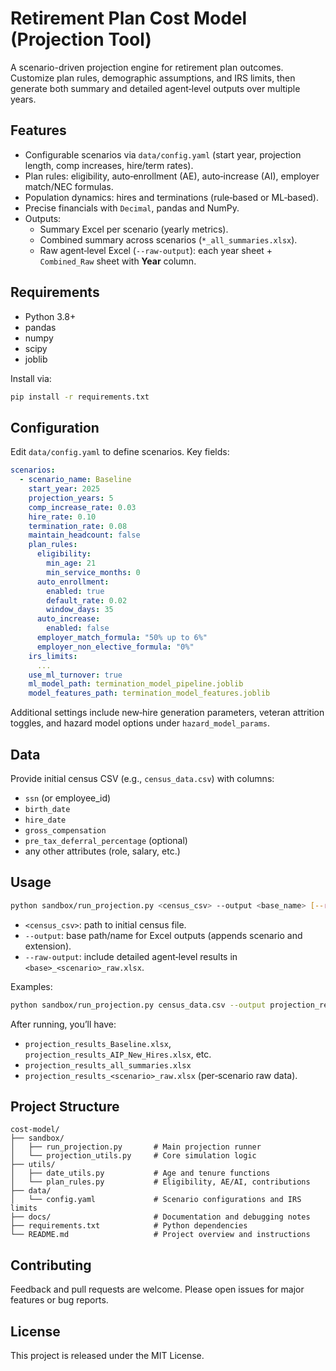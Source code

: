 # Retirement Plan Cost Model (Projection Tool)

A scenario-driven projection engine for retirement plan outcomes. Customize plan rules, demographic assumptions, and IRS limits, then generate both summary and detailed agent‑level outputs over multiple years.

## Features

- Configurable scenarios via `data/config.yaml` (start year, projection length, comp increases, hire/term rates).
- Plan rules: eligibility, auto‑enrollment (AE), auto‑increase (AI), employer match/NEC formulas.
- Population dynamics: hires and terminations (rule‑based or ML‑based).
- Precise financials with `Decimal`, pandas and NumPy.
- Outputs:
  - Summary Excel per scenario (yearly metrics).
  - Combined summary across scenarios (`*_all_summaries.xlsx`).
  - Raw agent‑level Excel (`--raw-output`): each year sheet + `Combined_Raw` sheet with **Year** column.

## Requirements

- Python 3.8+
- pandas
- numpy
- scipy
- joblib

Install via:
```bash
pip install -r requirements.txt
```

## Configuration

Edit `data/config.yaml` to define scenarios. Key fields:

```yaml
scenarios:
  - scenario_name: Baseline
    start_year: 2025
    projection_years: 5
    comp_increase_rate: 0.03
    hire_rate: 0.10
    termination_rate: 0.08
    maintain_headcount: false
    plan_rules:
      eligibility:
        min_age: 21
        min_service_months: 0
      auto_enrollment:
        enabled: true
        default_rate: 0.02
        window_days: 35
      auto_increase:
        enabled: false
      employer_match_formula: "50% up to 6%"
      employer_non_elective_formula: "0%"
    irs_limits:
      ...
    use_ml_turnover: true
    ml_model_path: termination_model_pipeline.joblib
    model_features_path: termination_model_features.joblib
```

Additional settings include new‑hire generation parameters, veteran attrition toggles, and hazard model options under `hazard_model_params`.

## Data

Provide initial census CSV (e.g., `census_data.csv`) with columns:
- `ssn` (or employee_id)
- `birth_date`
- `hire_date`
- `gross_compensation`
- `pre_tax_deferral_percentage` (optional)
- any other attributes (role, salary, etc.)

## Usage

```bash
python sandbox/run_projection.py <census_csv> --output <base_name> [--raw-output]
```

- `<census_csv>`: path to initial census file.
- `--output`: base path/name for Excel outputs (appends scenario and extension).
- `--raw-output`: include detailed agent‑level results in `<base>_<scenario>_raw.xlsx`.

Examples:
```bash
python sandbox/run_projection.py census_data.csv --output projection_results --raw-output
```

After running, you’ll have:
- `projection_results_Baseline.xlsx`, `projection_results_AIP_New_Hires.xlsx`, etc.
- `projection_results_all_summaries.xlsx`
- `projection_results_<scenario>_raw.xlsx` (per‑scenario raw data).

## Project Structure

```
cost-model/
├── sandbox/
│   ├── run_projection.py       # Main projection runner
│   └── projection_utils.py     # Core simulation logic
├── utils/
│   ├── date_utils.py           # Age and tenure functions
│   └── plan_rules.py           # Eligibility, AE/AI, contributions
├── data/
│   └── config.yaml             # Scenario configurations and IRS limits
├── docs/                       # Documentation and debugging notes
├── requirements.txt            # Python dependencies
└── README.md                   # Project overview and instructions
```

## Contributing

Feedback and pull requests are welcome. Please open issues for major features or bug reports.

## License

This project is released under the MIT License.
